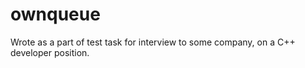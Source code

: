 # ownqueue
Wrote as a part of test task for interview to some company, on a C++ developer position.
